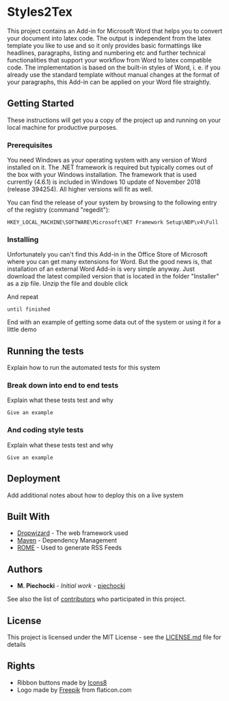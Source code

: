 # Styles2Tex

This project contains an Add-in for Microsoft Word that helps you to convert your document into latex code. The output is independent from the latex template you like to use and so it only provides basic formattings like headlines, paragraphs, listing and numbering etc and further technical functionalities that support your workflow from Word to latex compatible code.
The implementation is based on the built-in styles of Word, i. e. if you already use the standard template without manual changes at the format of your paragraphs, this Add-in can be applied on your Word file straightly.

## Getting Started

These instructions will get you a copy of the project up and running on your local machine for productive purposes.

### Prerequisites

You need Windows as your operating system with any version of Word installed on it. The .NET framework is required but typically comes out of the box with your Windows installation. The framework that is used currently (4.6.1) is included in Windows 10 update of November 2018 (release 394254). All higher versions will fit as well.

You can find the release of your system by browsing to the following entry of the registry (command "regedit"):

```
HKEY_LOCAL_MACHINE\SOFTWARE\Microsoft\NET Framework Setup\NDP\v4\Full
```

### Installing

Unfortunately you can't find this Add-in in the Office Store of Microsoft where you can get many extensions for Word. But the good news is, that installation of an external Word Add-in is very simple anyway. Just download the latest compiled version that is located in the folder "Installer" as a zip file. Unzip the file and double click

And repeat

```
until finished
```

End with an example of getting some data out of the system or using it for a little demo

## Running the tests

Explain how to run the automated tests for this system

### Break down into end to end tests

Explain what these tests test and why

```
Give an example
```

### And coding style tests

Explain what these tests test and why

```
Give an example
```

## Deployment

Add additional notes about how to deploy this on a live system

## Built With

* [Dropwizard](http://www.dropwizard.io/1.0.2/docs/) - The web framework used
* [Maven](https://maven.apache.org/) - Dependency Management
* [ROME](https://rometools.github.io/rome/) - Used to generate RSS Feeds

## Authors

* **M. Piechocki** - *Initial work* - [piechocki](https://github.com/piechocki)

See also the list of [contributors](https://github.com/piechocki/InvarianceHypothesis/contributors) who participated in this project.

## License

This project is licensed under the MIT License - see the [LICENSE.md](LICENSE.md) file for details

## Rights

* Ribbon buttons made by [Icons8](https://icons8.com/)
* Logo made by [Freepik](https://www.flaticon.com/authors/freepik) from flaticon.com
